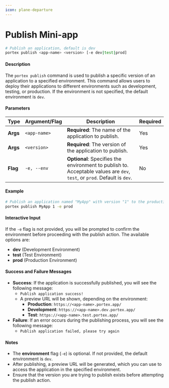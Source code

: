 ```yaml
---
icon: plane-departure
---
```


# Publish Mini-app

```bash
# Publish an application, default is dev
portex publish <app-name> <version> [-e dev|test|prod]
```

#### Description

The `portex publish` command is used to publish a specific version of an application to a specified environment. This command allows users to deploy their applications to different environments such as development, testing, or production. If the environment is not specified, the default environment is `dev`.

#### Parameters

| Type     | Argument/Flag | Description                                                                                                              | Required |
| -------- | ------------- | ------------------------------------------------------------------------------------------------------------------------ | -------- |
| **Args** | `<app-name>`  | **Required**: The name of the application to publish.                                                                    | Yes      |
| **Args** | `<version>`   | **Required**: The version of the application to publish.                                                                 | Yes      |
| **Flag** | `-e, --env`   | **Optional**: Specifies the environment to publish to. Acceptable values are `dev`, `test`, or `prod`. Default is `dev`. | No       |

#### Example

```bash
# Publish an application named "MyApp" with version "1" to the production environment
portex publish MyApp 1 -e prod
```

#### Interactive Input

If the `-e` flag is not provided, you will be prompted to confirm the environment before proceeding with the publish action. The available options are:

* **dev** (Development Environment)
* **test** (Test Environment)
* **prod** (Production Environment)

#### Success and Failure Messages

* **Success**: If the application is successfully published, you will see the following message:
  * `Publish application success!`
  * A preview URL will be shown, depending on the environment:
    * **Production**: `https://<app-name>.portex.app/`
    * **Development**: `https://<app-name>.dev.portex.app/`
    * **Test**: `https://<app-name>.test.portex.app/`
* **Failure**: If an error occurs during the publishing process, you will see the following message:
  * `Publish application failed, please try again`

#### Notes

* The **environment** flag (`-e`) is optional. If not provided, the default environment is `dev`.
* After publishing, a preview URL will be generated, which you can use to access the application in the specified environment.
* Ensure that the version you are trying to publish exists before attempting the publish action.
